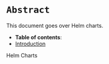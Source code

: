 
# **`Abstract`**

This document goes over Helm charts.

-  **Table of contents**:
  - [Introduction](#introduction)



Helm Charts 
